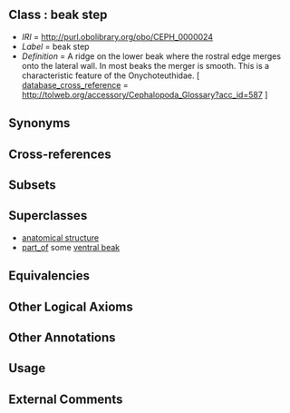 
## Class : beak step

 * *IRI* = http://purl.obolibrary.org/obo/CEPH_0000024
 * *Label* = beak step
 * *Definition* = A ridge on the lower beak where the rostral edge merges onto the lateral wall. In most beaks the merger is smooth. This is a characteristic feature of the Onychoteuthidae. [ [database_cross_reference](../../ef/oboInOwl#hasDbXref.md) = http://tolweb.org/accessory/Cephalopoda_Glossary?acc_id=587 ]

## Synonyms


## Cross-references


## Subsets


## Superclasses

 * [anatomical structure](../../UBERON/61/UBERON_0000061.md)
 * [part_of](../../BFO/50/BFO_0000050.md) some [ventral beak](../../CEPH/26/CEPH_0001026.md)

## Equivalencies


## Other Logical Axioms


## Other Annotations


## Usage


## External Comments

